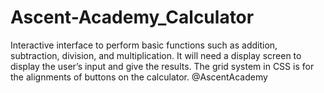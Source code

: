 # Ascent-Academy_Calculator
Interactive interface to perform basic functions such as addition, subtraction, division, and multiplication. It will need a display screen to display the user’s input and give the results. The grid system in CSS is for the alignments of buttons on the calculator.
@AscentAcademy
